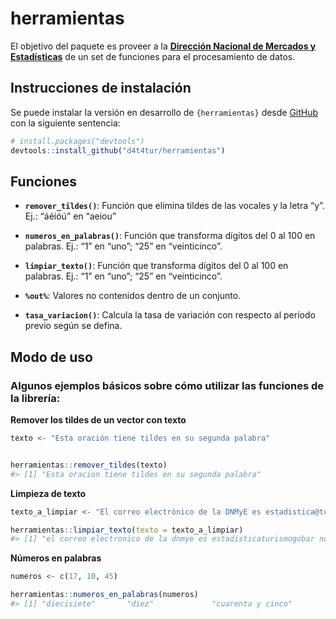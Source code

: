 
<!-- README.md is generated from README.Rmd. Please edit that file -->

# herramientas

<!-- badges: start -->
<!-- badges: end -->

El objetivo del paquete es proveer a la [**Dirección Nacional de
Mercados y Estadísticas**](https://www.yvera.tur.ar/sinta/) de un set de
funciones para el procesamiento de datos.

## Instrucciones de instalación

Se puede instalar la versión en desarrollo de `{herramientas}` desde
[GitHub](https://github.com/) con la siguiente sentencia:

``` r
# install.packages("devtools")
devtools::install_github("d4t4tur/herramientas")
```

## Funciones

-   **`remover_tildes()`**: Función que elimina tildes de las vocales y
    la letra “y”. Ej.: “áéíóú” en “aeiou”

-   **`numeros_en_palabras()`**: Función que transforma dígitos del 0 al
    100 en palabras. Ej.: “1” en “uno”; “25” en “veinticinco”.

-   **`limpiar_texto()`**: Función que transforma dígitos del 0 al 100
    en palabras. Ej.: “1” en “uno”; “25” en “veinticinco”.

-   **`%out%`**: Valores no contenidos dentro de un conjunto.

-   **`tasa_variacion()`**: Calcula la tasa de variación con respecto al
    período previo según se defina.

## Modo de uso

### Algunos ejemplos básicos sobre cómo utilizar las funciones de la librería:

**Remover los tildes de un vector con texto**

``` r
texto <- "Esta oración tiene tildes en su segunda palabra"


herramientas::remover_tildes(texto)
#> [1] "Esta oracion tiene tildes en su segunda palabra"
```

**Limpieza de texto**

``` r
texto_a_limpiar <- "El correo electrónico de la DNMyE es estadistica@turismo.gob.ar. No tiene un Ñ la oración anterior!!!"

herramientas::limpiar_texto(texto = texto_a_limpiar)
#> [1] "el correo electronico de la dnmye es estadisticaturismogobar no tiene un n la oracion anterior"
```

**Números en palabras**

``` r
numeros <- c(17, 10, 45)

herramientas::numeros_en_palabras(numeros)
#> [1] "diecisiete"       "diez"             "cuarenta y cinco"
```
